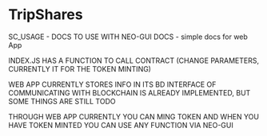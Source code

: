 # TripShares
SC_USAGE  -  DOCS TO USE WITH NEO-GUI
DOCS  - simple docs for web App

INDEX.JS HAS A FUNCTION TO CALL CONTRACT (CHANGE PARAMETERS, CURRENTLY IT FOR THE TOKEN MINTING)

WEB APP CURRENTLY STORES INFO IN ITS BD
INTERFACE OF COMMUNICATING WITH BLOCKCHAIN IS ALREADY IMPLEMENTED, BUT SOME THINGS ARE STILL TODO

THROUGH WEB APP CURRENTLY YOU CAN MING TOKEN AND WHEN YOU HAVE TOKEN MINTED YOU CAN USE ANY FUNCTION VIA NEO-GUI

